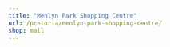 ```yaml
---
title: "Menlyn Park Shopping Centre"
url: /pretoria/menlyn-park-shopping-centre/
shop: mall
---
```

